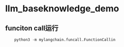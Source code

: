 # llm_baseknowledge_demo

## funciton call运行
```python
    python3 -m mylangchain.funcall.FunctionCallin
```